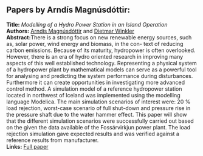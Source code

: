 <h2>Papers by Arndís Magnúsdóttir:</h2>
<p>
<b>Title:</b> <i> Modelling of a Hydro Power Station in an Island Operation </i> <br />
<b>Authors:</b> <a href="../authors/author_166.html">Arndís Magnúsdóttir</a> and <a href="../authors/author_302.html">Dietmar Winkler</a><br />
<b>Abstract:</b>There is a strong focus on new renewable energy sources,
such as, solar power, wind energy and biomass, in the con-
text of reducing carbon emissions. Because of its maturity,
hydropower is often overlooked. However, there is an era
of hydro oriented research in improving many aspects of
this well established technology.
Representing a physical system of a hydropower plant
by mathematical models can serve as a powerful tool for
analysing and predicting the system performance during
disturbances. Furthermore it can create opportunities in
investigating more advanced control method.
A simulation model of a reference hydropower station
located in northwest of Iceland was implemented using
the modelling language Modelica. The main simulation
scenarios of interest were: 20 % load rejection, worst-case
scenario of full shut-down and pressure rise in the pressure
shaft due to the water hammer effect. This paper will show
that the different simulation scenarios were successfully
carried out based on the given the data available of the
Fossárvirkjun power plant. The load rejection simulation
gave expected results and was verified against a reference
results from manufacturer.<br />
<b>Links:</b> <a href="../submissions/ecp17132483_MagnusdottirWinkler.pdf">Full paper</a></p>